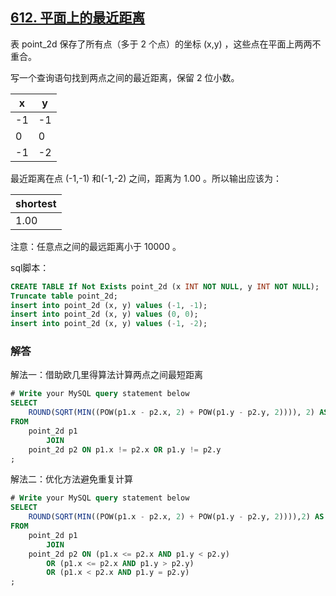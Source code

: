 ## [612. 平面上的最近距离](https://leetcode-cn.com/problems/shortest-distance-in-a-plane/)

表 point_2d 保存了所有点（多于 2 个点）的坐标 (x,y) ，这些点在平面上两两不重合。

写一个查询语句找到两点之间的最近距离，保留 2 位小数。

| x    | y    |
| ---- | ---- |
| -1   | -1   |
| 0    | 0    |
| -1   | -2   |


最近距离在点 (-1,-1) 和(-1,-2) 之间，距离为 1.00 。所以输出应该为：

| shortest |
| -------- |
| 1.00     |


注意：任意点之间的最远距离小于 10000 。

sql脚本：

```sql
CREATE TABLE If Not Exists point_2d (x INT NOT NULL, y INT NOT NULL);
Truncate table point_2d;
insert into point_2d (x, y) values (-1, -1);
insert into point_2d (x, y) values (0, 0);
insert into point_2d (x, y) values (-1, -2);
```

### 解答

解法一：借助欧几里得算法计算两点之间最短距离

```sql
# Write your MySQL query statement below
SELECT
    ROUND(SQRT(MIN((POW(p1.x - p2.x, 2) + POW(p1.y - p2.y, 2)))), 2) AS shortest
FROM
    point_2d p1
        JOIN
    point_2d p2 ON p1.x != p2.x OR p1.y != p2.y
;
```

解法二：优化方法避免重复计算

```sql
# Write your MySQL query statement below
SELECT
    ROUND(SQRT(MIN((POW(p1.x - p2.x, 2) + POW(p1.y - p2.y, 2)))),2) AS shortest
FROM
    point_2d p1
        JOIN
    point_2d p2 ON (p1.x <= p2.x AND p1.y < p2.y)
        OR (p1.x <= p2.x AND p1.y > p2.y)
        OR (p1.x < p2.x AND p1.y = p2.y)
;
```

